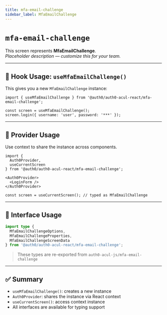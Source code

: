 ```yaml
---
title: mfa-email-challenge
sidebar_label: MfaEmailChallenge
---
```


# `mfa-email-challenge`

This screen represents **MfaEmailChallenge**.  
_Placeholder description — customize this for your team._

---

## 🔹 Hook Usage: `useMfaEmailChallenge()`

This gives you a new `MfaEmailChallenge` instance:

```tsx
import { useMfaEmailChallenge } from '@auth0/auth0-acul-react/mfa-email-challenge';

const screen = useMfaEmailChallenge();
screen.login({ username: 'user', password: '***' });
```

---

## 🔹 Provider Usage

Use context to share the instance across components.

```tsx
import {
  Auth0Provider,
  useCurrentScreen
} from '@auth0/auth0-acul-react/mfa-email-challenge';

<Auth0Provider>
  <LoginForm />
</Auth0Provider>
```

```tsx
const screen = useCurrentScreen(); // typed as MfaEmailChallenge
```

---

## 🔹 Interface Usage

```ts
import type {
  MfaEmailChallengeOptions,
  MfaEmailChallengeProperties,
  MfaEmailChallengeScreenData
} from '@auth0/auth0-acul-react/mfa-email-challenge';
```

> These types are re-exported from `auth0-acul-js/mfa-email-challenge`

---

## ✅ Summary

- `useMfaEmailChallenge()`: creates a new instance
- `Auth0Provider`: shares the instance via React context
- `useCurrentScreen()`: access context instance
- All interfaces are available for typing support
